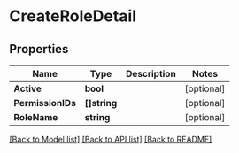 # CreateRoleDetail

## Properties

Name | Type | Description | Notes
------------ | ------------- | ------------- | -------------
**Active** | **bool** |  | [optional] 
**PermissionIDs** | **[]string** |  | [optional] 
**RoleName** | **string** |  | [optional] 

[[Back to Model list]](../README.md#documentation-for-models) [[Back to API list]](../README.md#documentation-for-api-endpoints) [[Back to README]](../README.md)


